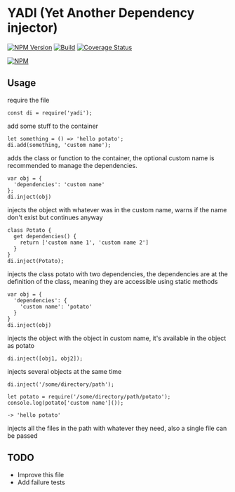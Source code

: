 # YADI (Yet Another Dependency injector)
[![NPM Version][npm-image]][npm-url]
[![Build][travis-image]][travis-url]
[![Coverage Status][coveralls-image]][coveralls-url]

[![NPM][npm2-image]][npm2-url]

## Usage
require the file
```
const di = require('yadi');
```
add some stuff to the container
```
let something = () => 'hello potato';
di.add(something, 'custom name');
```
adds the class or function to the container, the optional custom name is recommended to manage the dependencies.

```
var obj = {
  'dependencies': 'custom name'
};
di.inject(obj)
```
injects the object with whatever was in the custom name, warns if the name don't exist but continues anyway
```
class Potato {
  get dependencies() {
    return ['custom name 1', 'custom name 2']
  }
}
di.inject(Potato);
```
injects the class potato with two dependencies, the dependencies are at the definition of the class, meaning they are accessible using static methods
```
var obj = {
  'dependencies': {
    'custom name': 'potato'
  }
}
di.inject(obj)
```
injects the object with the object in custom name, it's available in the object as potato
```
di.inject([obj1, obj2]);
```
injects several objects at the same time
```
di.inject('/some/directory/path');

let potato = require('/some/directory/path/potato');
console.log(potato['custom name']());
```
```
-> 'hello potato'
```
injects all the files in the path with whatever they need, also a single file can be passed
## TODO
* Improve this file
* Add failure tests

[npm-image]: https://img.shields.io/npm/v/yadi.svg
[npm-url]: https://npmjs.org/package/yadi
[travis-image]: https://img.shields.io/travis/gabriel-rivero/yadi/develop.svg
[travis-url]: https://travis-ci.org/gabriel-rivero/yadi
[downloads-image]: https://img.shields.io/npm/dm/mysql2.svg
[downloads-url]: https://npmjs.org/package/mysql2
[coveralls-image]: https://coveralls.io/repos/github/gabriel-rivero/yadi/badge.svg
[coveralls-url]: https://coveralls.io/github/gabriel-rivero/yadi?branch=develop
[npm2-image]: https://nodei.co/npm/yadi.png?downloads=true
[npm2-url]: https://nodei.co/npm/yadi/
